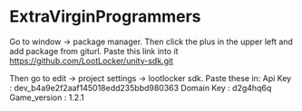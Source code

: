 # ExtraVirginProgrammers

Go to window -> package manager. Then click the plus in the upper left and add package from giturl. Paste this link into it
https://github.com/LootLocker/unity-sdk.git

Then go to edit -> project settings -> lootlocker sdk.
Paste these in:
Api Key : dev_b4a9e2f2aaf145018edd235bbd980363
Domain Key : d2g4hq6q
Game_version : 1.2.1

